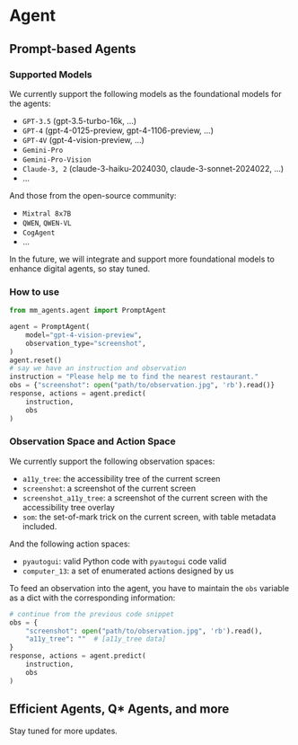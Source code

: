 # Agent
## Prompt-based Agents

### Supported Models
We currently support the following models as the foundational models for the agents:
- `GPT-3.5` (gpt-3.5-turbo-16k, ...)
- `GPT-4` (gpt-4-0125-preview, gpt-4-1106-preview, ...)
- `GPT-4V` (gpt-4-vision-preview, ...)
- `Gemini-Pro`
- `Gemini-Pro-Vision`
- `Claude-3, 2` (claude-3-haiku-2024030, claude-3-sonnet-2024022, ...)
- ...

And those from the open-source community:
- `Mixtral 8x7B`
- `QWEN`, `QWEN-VL`
- `CogAgent`
- ...

In the future, we will integrate and support more foundational models to enhance digital agents, so stay tuned.

### How to use

```python
from mm_agents.agent import PromptAgent

agent = PromptAgent(
    model="gpt-4-vision-preview",
    observation_type="screenshot",
)
agent.reset()
# say we have an instruction and observation
instruction = "Please help me to find the nearest restaurant."
obs = {"screenshot": open("path/to/observation.jpg", 'rb').read()}
response, actions = agent.predict(
    instruction,
    obs
)
```

### Observation Space and Action Space
We currently support the following observation spaces:
- `a11y_tree`: the accessibility tree of the current screen
- `screenshot`: a screenshot of the current screen
- `screenshot_a11y_tree`: a screenshot of the current screen with the accessibility tree overlay
- `som`: the set-of-mark trick on the current screen, with table metadata included.

And the following action spaces:
- `pyautogui`: valid Python code with `pyautogui` code valid
- `computer_13`: a set of enumerated actions designed by us

To feed an observation into the agent, you have to maintain the `obs` variable as a dict with the corresponding information:
```python
# continue from the previous code snippet
obs = {
    "screenshot": open("path/to/observation.jpg", 'rb').read(),
    "a11y_tree": ""  # [a11y_tree data]
}
response, actions = agent.predict(
    instruction,
    obs
)
```

## Efficient Agents, Q* Agents, and more
Stay tuned for more updates.
